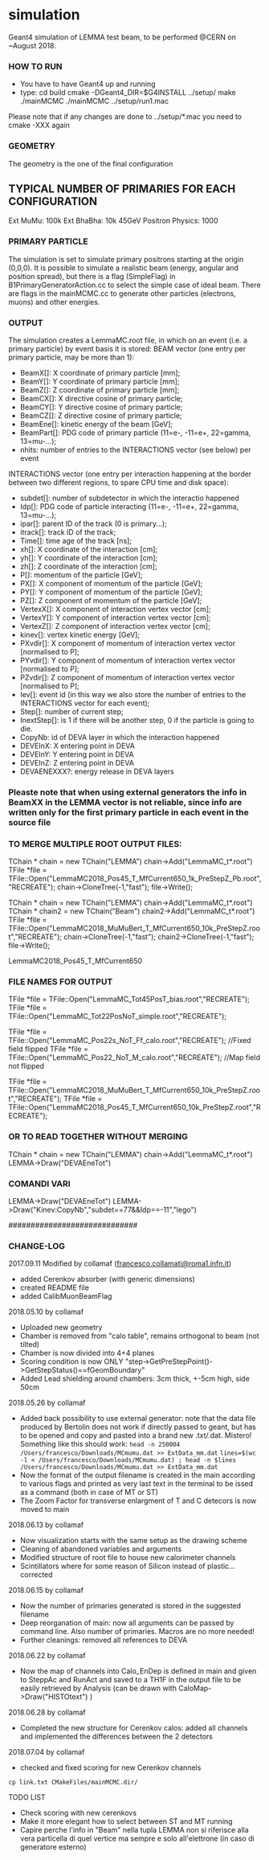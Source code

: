 # simulation
Geant4 simulation of LEMMA test beam, to be performed @CERN on ~August 2018.

### HOW TO RUN
- You have to have Geant4 up and running
- type:
cd build
cmake -DGeant4_DIR=$G4INSTALL ../setup/
make
./mainMCMC
./mainMCMC ../setup/run1.mac

Please note that if any changes are done to ../setup/*.mac you need to cmake -XXX again
### GEOMETRY
The geometry is the one of the final configuration

## TYPICAL NUMBER OF PRIMARIES FOR EACH CONFIGURATION
Ext MuMu: 100k
Ext BhaBha: 10k
45GeV Positron Physics: 1000

### PRIMARY PARTICLE
The simulation is set to simulate primary positrons starting at the origin (0,0,0). It is possible to simulate a realistic beam (energy, angular and position spread), but there is a flag (SimpleFlag) in B1PrimaryGeneratorAction.cc to select the simple case of ideal beam.
There are flags in the mainMCMC.cc to generate other particles (electrons, muons) and other energies.

### OUTPUT
The simulation creates a LemmaMC.root file, in which on an event (i.e. a primary particle) by event basis it is stored:
BEAM vector (one entry per primary particle, may be more than 1):
- BeamX[]: X coordinate of primary particle [mm];
- BeamY[]: Y coordinate of primary particle [mm];
- BeamZ[]: Z coordinate of primary particle [mm];
- BeamCX[]: X directive cosine of primary particle;
- BeamCY[]: Y directive cosine  of primary particle;
- BeamCZ[]: Z directive cosine  of primary particle;
- BeamEne[]: kinetic energy of the beam [GeV];
- BeamPart[]: PDG code of primary particle (11=e-, -11=e+, 22=gamma, 13=mu-...);
- nhits: number of entries to the INTERACTIONS vector (see below) per event

INTERACTIONS vector (one entry per interaction happening at the border between two different regions, to spare CPU time and disk space):
- subdet[]: number of subdetector in which the interactio happened
- Idp[]: PDG code of particle interacting (11=e-, -11=e+, 22=gamma, 13=mu-...);
- ipar[]: parent ID of the track (0 is primary...);
- itrack[]: track ID of the track;
- Time[]: time age of the track [ns];
- xh[]: X coordinate of the interaction [cm];
- yh[]: Y coordinate of the interaction [cm];
- zh[]: Z coordinate of the interaction [cm];
- P[]: momentum of the particle [GeV];
- PX[]: X component of momentum of the particle [GeV];
- PY[]: Y component of momentum of the particle [GeV];
- PZ[]: Z component of momentum of the particle [GeV];
- VertexX[]: X component of interaction vertex vector [cm];
- VertexY[]: Y component of interaction vertex vector [cm];
- VertexZ[]: Z component of interaction vertex vector [cm];
- kinev[]: vertex kinetic energy [GeV];
- PXvdir[]: X component of momentum of interaction vertex vector [normalised to P];
- PYvdir[]: Y component of momentum of interaction vertex vector [normalised to P];
- PZvdir[]: Z component of momentum of interaction vertex vector [normalised to P];
- Iev[]: event id (in this way we also store the number of entries to the INTERACTIONS vector for each event);
- Step[]: number of current step;
- InextStep[]: is 1 if there will be another step, 0 if the particle is going to die.
- CopyNb: id of DEVA layer in which the interaction happened
- DEVEInX: X entering point in DEVA
- DEVEInY: Y entering point in DEVA
- DEVEInZ: Z entering point in DEVA
- DEVAENEXXX?: energy release in DEVA layers


### Pleaste note that when using external generators the info in BeamXX in the LEMMA vector is not reliable, since info are written only for the first primary particle in each event in the source file

### TO MERGE MULTIPLE ROOT OUTPUT FILES:
TChain * chain = new TChain("LEMMA")
chain->Add("LemmaMC_t*.root")
TFile *file = TFile::Open("LemmaMC2018_Pos45_T_MfCurrent650_1k_PreStepZ_Pb.root","RECREATE");
chain->CloneTree(-1,"fast");
file->Write();


TChain * chain = new TChain("LEMMA")
chain->Add("LemmaMC_t*.root")
TChain * chain2 = new TChain("Beam")
chain2->Add("LemmaMC_t*.root")
TFile *file = TFile::Open("LemmaMC2018_MuMuBert_T_MfCurrent650_10k_PreStepZ.root","RECREATE");
chain->CloneTree(-1,"fast");
chain2->CloneTree(-1,"fast");
file->Write();

LemmaMC2018_Pos45_T_MfCurrent650

### FILE NAMES FOR OUTPUT
TFile *file = TFile::Open("LemmaMC_Tot45PosT_bias.root","RECREATE");
TFile *file = TFile::Open("LemmaMC_Tot22PosNoT_simple.root","RECREATE");

TFile *file = TFile::Open("LemmaMC_Pos22s_NoT_Ff_calo.root","RECREATE");  //Fixed field  flipped
TFile *file = TFile::Open("LemmaMC_Pos22_NoT_M_calo.root","RECREATE");    //Map field not flipped


TFile *file = TFile::Open("LemmaMC2018_MuMuBert_T_MfCurrent650_10k_PreStepZ.root","RECREATE");
TFile *file = TFile::Open("LemmaMC2018_Pos45_T_MfCurrent650_10k_PreStepZ.root","RECREATE");



### OR TO READ TOGETHER WITHOUT MERGING

TChain * chain = new TChain("LEMMA")
chain->Add("LemmaMC_t*.root")
LEMMA->Draw("DEVAEneTot")

### COMANDI VARI
LEMMA->Draw("DEVAEneTot")
LEMMA->Draw("Kinev:CopyNb","subdet==77&&Idp==-11","lego")


#############################
### CHANGE-LOG
2017.09.11 Modified by collamaf (francesco.collamati@roma1.infn.it)
- added Cerenkov absorber (with generic dimensions)
- created README file
- added CalibMuonBeamFlag

2018.05.10 by collamaf
- Uploaded new geometry
- Chamber is removed from "calo table", remains orthogonal to beam (not tilted)
- Chamber is now divided into 4+4 planes
- Scoring condition is now ONLY "step->GetPreStepPoint()->GetStepStatus()==fGeomBoundary"
- Added Lead shielding around chambers: 3cm thick, +-5cm high, side 50cm

2018.05.26 by collamaf
- Added back possibility to use external generator: note that the data file produced by Bertolin does not work if directly passed to geant, but has to be opened and copy and pasted into a brand new .txt/.dat. Mistero! Something like this should work: 
`head -n 250004 /Users/francesco/Downloads/MCmumu.dat >> ExtData_mm.dat`
`lines=$(wc -l < /Users/francesco/Downloads/MCmumu.dat) ; head -n $lines /Users/francesco/Downloads/MCmumu.dat >> ExtData_mm.dat`
- Now the format of the output filename is created in the main according to various flags and printed as very last text in the terminal to be issed as a command (both in case of MT or ST)
- The Zoom Factor for transverse enlargment of T and C detecors is now moved to main

2018.06.13 by collamaf
- Now visualization starts with the same setup as the drawing scheme
- Cleaning of abandoned variables and arguments
- Modified structure of root file to house new calorimeter channels
- Scintillators where for some reason of Silicon instead of plastic... corrected

2018.06.15 by collamaf
- Now the number of primaries generated is stored in the suggested filename
- Deep reorganation of main: now all arguments can be passed by command line. Also number of primaries. Macros are no more needed!
- Further cleanings: removed all references to DEVA

2018.06.22 by collamaf
- Now the map of channels into Calo_EnDep is defined in main and given to SteppAc and RunAct and saved to a TH1F in the output file to be easily retrieved by Analysis (can be drawn with CaloMap->Draw("HISTOtext") )

2018.06.28 by collamaf
- Completed the new structure for Cerenkov calos: added all channels and implemented the differences between the 2 detectors

2018.07.04 by collamaf
- checked and fixed scoring for new Cerenkov channels


`cp link.txt CMakeFiles/mainMCMC.dir/`


TODO LIST
- Check scoring with new cerenkovs
- Make it more elegant how to select between ST and MT running
- Capire perche l'info in "Beam" nella tupla LEMMA non si riferisce alla vera particella di quel vertice ma sempre e solo all'elettrone (in caso di generatore esterno)































